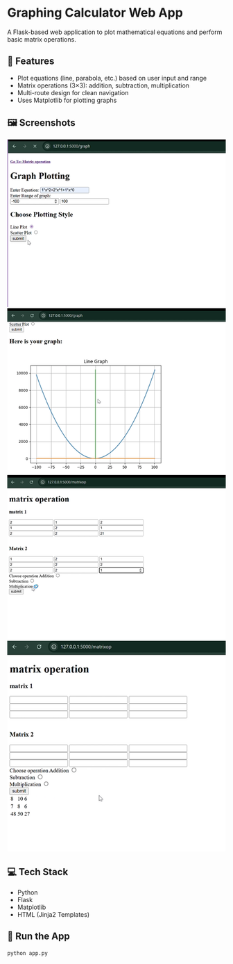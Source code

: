 # Graphing Calculator Web App

A Flask-based web application to plot mathematical equations and perform basic matrix operations.

## 🔧 Features
- Plot equations (line, parabola, etc.) based on user input and range
- Matrix operations (3×3): addition, subtraction, multiplication
- Multi-route design for clean navigation
- Uses Matplotlib for plotting graphs

## 🖼️ Screenshots
![graph input](image/graph-input.png)
![Graph output](image/graph-output.png)
![matrix input](image/matrix-input.png)
![matrix output](image/matrix-output.png)

## 💻 Tech Stack
- Python
- Flask
- Matplotlib
- HTML (Jinja2 Templates)

## 🚀 Run the App
```bash
python app.py
